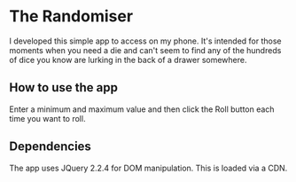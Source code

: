 # The Randomiser
I developed this simple app to access on my phone. It's intended for those moments when you need a die and can't seem to find any of the hundreds of dice you know are lurking in the back of a drawer somewhere.

## How to use the app
Enter a minimum and maximum value and then click the Roll button each time you want to roll.

## Dependencies
The app uses JQuery 2.2.4 for DOM manipulation. This is loaded via a CDN.
